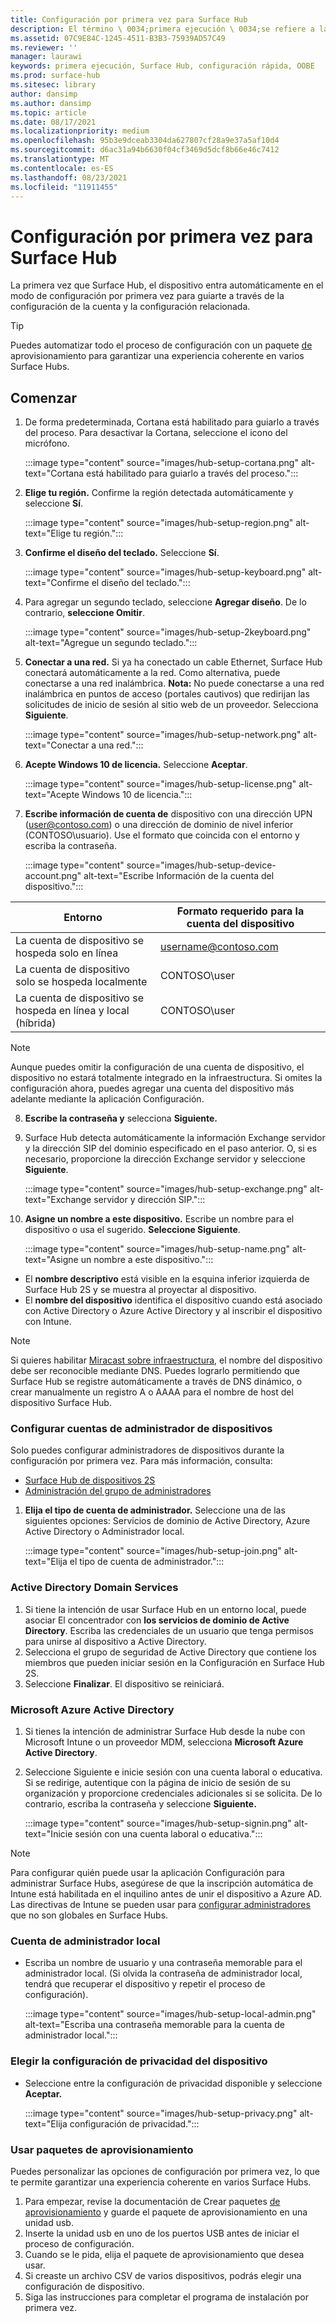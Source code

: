 ```yaml
---
title: Configuración por primera vez para Surface Hub
description: El término \ 0034;primera ejecución \ 0034;se refiere a la serie de pasos que recorrerás la primera vez que enciendas Surface Hub y significa lo mismo que \ 0034;configuración rápida\ 0034; (OOBE). En esta sección te guiará por el proceso.
ms.assetid: 07C9E84C-1245-4511-B3B3-75939AD57C49
ms.reviewer: ''
manager: laurawi
keywords: primera ejecución, Surface Hub, configuración rápida, OOBE
ms.prod: surface-hub
ms.sitesec: library
author: dansimp
ms.author: dansimp
ms.topic: article
ms.date: 08/17/2021
ms.localizationpriority: medium
ms.openlocfilehash: 95b3e9dceab3304da627807cf28a9e37a5af10d4
ms.sourcegitcommit: d6ac31a94b6630f04cf3469d5dcf8b66e46c7412
ms.translationtype: MT
ms.contentlocale: es-ES
ms.lasthandoff: 08/23/2021
ms.locfileid: "11911455"
---
```

# <a name="first-time-setup-for-surface-hub"></a>Configuración por primera vez para Surface Hub

La primera vez que Surface Hub, el dispositivo entra automáticamente en el modo de configuración por primera vez para guiarte a través de la configuración de la cuenta y la configuración relacionada.

> [!TIP]
> Puedes automatizar todo el proceso de configuración con un paquete [de](#use-provisioning-packages) aprovisionamiento para garantizar una experiencia coherente en varios Surface Hubs.

## <a name="get-started"></a>Comenzar

1. De forma predeterminada, Cortana está habilitado para guiarlo a través del proceso. Para desactivar la Cortana, seleccione el icono del micrófono.

    :::image type="content" source="images/hub-setup-cortana.png" alt-text="Cortana está habilitado para guiarlo a través del proceso.":::

2. **Elige tu región.** Confirme la región detectada automáticamente y seleccione **Sí**.

    :::image type="content" source="images/hub-setup-region.png" alt-text="Elige tu región.":::

3. **Confirme el diseño del teclado.** Seleccione **Sí**.

    :::image type="content" source="images/hub-setup-keyboard.png" alt-text="Confirme el diseño del teclado.":::

4. Para agregar un segundo teclado, seleccione **Agregar diseño**. De lo contrario, **seleccione Omitir**.

    :::image type="content" source="images/hub-setup-2keyboard.png" alt-text="Agregue un segundo teclado.":::

5. **Conectar a una red.** Si ya ha conectado un cable Ethernet, Surface Hub conectará automáticamente a la red. Como alternativa, puede conectarse a una red inalámbrica. **Nota:** No puede conectarse a una red inalámbrica en puntos de acceso (portales cautivos) que redirijan las solicitudes de inicio de sesión al sitio web de un proveedor. Selecciona **Siguiente**.

    :::image type="content" source="images/hub-setup-network.png" alt-text="Conectar a una red.":::

6. **Acepte Windows 10 de licencia.** Seleccione **Aceptar**.

    :::image type="content" source="images/hub-setup-license.png" alt-text="Acepte Windows 10 de licencia.":::

7. **Escribe información de cuenta de** dispositivo con una dirección UPN (user@contoso.com) o una dirección de dominio de nivel inferior (CONTOSO\usuario). Use el formato que coincida con el entorno y escriba la contraseña.

    :::image type="content" source="images/hub-setup-device-account.png" alt-text="Escribe Información de la cuenta del dispositivo.":::

| Entorno                                              | Formato requerido para la cuenta del dispositivo |
| -------------------------------------------------------- | ---------------------------------- |
| La cuenta de dispositivo se hospeda solo en línea                     | username@contoso.com               |
| La cuenta de dispositivo solo se hospeda localmente                | CONTOSO\user                       |
| La cuenta de dispositivo se hospeda en línea y local (híbrida) | CONTOSO\user                       |

>[!NOTE]
>Aunque puedes omitir la configuración de una cuenta de dispositivo, el dispositivo no estará totalmente integrado en la infraestructura. Si omites la configuración ahora, puedes agregar una cuenta del dispositivo más adelante mediante la aplicación Configuración.

8. **Escribe la contraseña y** selecciona **Siguiente.**

9. Surface Hub detecta automáticamente la información Exchange servidor y la dirección SIP del dominio especificado en el paso anterior. O, si es necesario, proporcione la dirección Exchange servidor y seleccione **Siguiente**.

    :::image type="content" source="images/hub-setup-exchange.png" alt-text="Exchange servidor y dirección SIP.":::

10. **Asigne un nombre a este dispositivo.** Escribe un nombre para el dispositivo o usa el sugerido. **Seleccione Siguiente**.

    :::image type="content" source="images/hub-setup-name.png" alt-text="Asigne un nombre a este dispositivo.":::

- El **nombre descriptivo** está visible en la esquina inferior izquierda de Surface Hub 2S y se muestra al proyectar al dispositivo.
- El **nombre del dispositivo** identifica el dispositivo cuando está asociado con Active Directory o Azure Active Directory y al inscribir el dispositivo con Intune.

>[!NOTE]
>Si quieres habilitar [Miracast sobre infraestructura](miracast-over-infrastructure.md), el nombre del dispositivo debe ser reconocible mediante DNS. Puedes lograrlo permitiendo que Surface Hub se registre automáticamente a través de DNS dinámico, o crear manualmente un registro A o AAAA para el nombre de host del dispositivo Surface Hub.

### <a name="configure-device-admin-accounts"></a>Configurar cuentas de administrador de dispositivos

Solo puedes configurar administradores de dispositivos durante la configuración por primera vez. Para más información, consulta:

- [Surface Hub de dispositivos 2S](/surface-hub/prepare-your-environment-for-surface-hub#device-affiliation)
- [Administración del grupo de administradores](admin-group-management-for-surface-hub.md)

1. **Elija el tipo de cuenta de administrador.** Seleccione una de las siguientes opciones: Servicios de dominio de Active Directory, Azure Active Directory o Administrador local.

    :::image type="content" source="images/hub-setup-join.png" alt-text="Elija el tipo de cuenta de administrador.":::

### <a name="active-directory-domain-services"></a>Active Directory Domain Services

1. Si tiene la intención de usar Surface Hub en un entorno local, puede asociar El concentrador con **los servicios de dominio de Active Directory**.  Escriba las credenciales de un usuario que tenga permisos para unirse al dispositivo a Active Directory.
2. Selecciona el grupo de seguridad de Active Directory que contiene los miembros que pueden iniciar sesión en la Configuración en Surface Hub 2S.
3. Seleccione **Finalizar**. El dispositivo se reiniciará.

### <a name="microsoft-azure-active-directory"></a>Microsoft Azure Active Directory

1. Si tienes la intención de administrar Surface Hub desde la nube con Microsoft Intune o un proveedor MDM, selecciona **Microsoft Azure Active Directory**.
2. Seleccione Siguiente e inicie sesión con una cuenta laboral o educativa. Si se redirige, autentique con la página de inicio de sesión de su organización y proporcione credenciales adicionales si se solicita. De lo contrario, escriba la contraseña y seleccione **Siguiente.**

    :::image type="content" source="images/hub-setup-signin.png" alt-text="Inicie sesión con una cuenta laboral o educativa.":::

>[!NOTE]
>Para configurar quién puede usar la aplicación Configuración para administrar Surface Hubs, asegúrese de que la inscripción automática de Intune está habilitada en el inquilino antes de unir el dispositivo a Azure AD. Las directivas de Intune se pueden usar para [configurar administradores](surface-hub-2s-nonglobal-admin.md) que no son globales en Surface Hubs.

### <a name="local-administrator-account"></a>Cuenta de administrador local

- Escriba un nombre de usuario y una contraseña memorable para el administrador [](surface-hub-2s-recover-reset.md) local. (Si olvida la contraseña de administrador local, tendrá que recuperar el dispositivo y repetir el proceso de configuración).  

    :::image type="content" source="images/hub-setup-local-admin.png" alt-text="Escriba una contraseña memorable para la cuenta de administrador local.":::

### <a name="choose-privacy-settings-for-your-device"></a>Elegir la configuración de privacidad del dispositivo

- Seleccione entre la configuración de privacidad disponible y seleccione **Aceptar.**

    :::image type="content" source="images/hub-setup-privacy.png" alt-text="Elija configuración de privacidad.":::

### <a name="use-provisioning-packages"></a>Usar paquetes de aprovisionamiento

Puedes personalizar las opciones de configuración por primera vez, lo que te permite garantizar una experiencia coherente en varios Surface Hubs.

1. Para empezar, revise la documentación de Crear paquetes [de aprovisionamiento](provisioning-packages-for-surface-hub.md) y guarde el paquete de aprovisionamiento en una unidad usb.
2. Inserte la unidad usb en uno de los puertos USB antes de iniciar el proceso de configuración.
3. Cuando se le pida, elija el paquete de aprovisionamiento que desea usar.
4. Si creaste un archivo CSV de varios dispositivos, podrás elegir una configuración de dispositivo.
5. Siga las instrucciones para completar el programa de instalación por primera vez.
